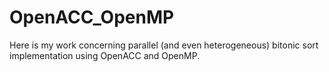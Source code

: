 OpenACC_OpenMP
==============

Here is my work concerning parallel (and even heterogeneous) bitonic sort implementation using OpenACC and OpenMP.
